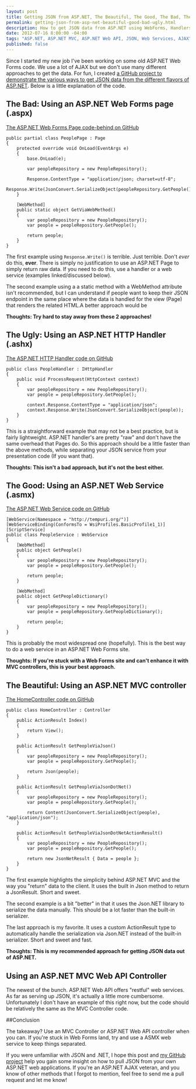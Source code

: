 ```yaml
---
layout: post
title: Getting JSON from ASP.NET, The Beautiful, The Good, The Bad, The Ugly
permalink: getting-json-from-asp-net-beautiful-good-bad-ugly.html
description: How to get JSON data from ASP.NET using WebForms, Handlers, MVC, and Web API
date: 2012-07-16 8:00:00 -04:00
tags: "ASP.NET, ASP.NET MVC, ASP.NET Web API, JSON, Web Services, AJAX"
published: false
---
```


Since I started my new job I've been working on some old ASP.NET Web Forms code.  We use a lot of AJAX but we don't use many different approaches to get the data.  For fun, I created [a GitHub project to demonstrate the various ways to get JSON data from the different flavors of ASP.NET](https://github.com/jbubriski/GetJsonFromAspNetExamples/).  Below is a little explanation of the code.

## The Bad: Using an ASP.NET Web Forms page (.aspx)

[The ASP.NET Web Forms Page code-behind on GitHub](https://github.com/jbubriski/GetJsonFromAspNetExamples/blob/master/src/GetJsonFromAspNet/GetJsonFromAspNet/PeoplePage.aspx.cs)

    public partial class PeoplePage : Page
    {
        protected override void OnLoad(EventArgs e)
        {
            base.OnLoad(e);

            var peopleRepository = new PeopleRepository();

            Response.ContentType = "application/json; charset=utf-8";
            Response.Write(JsonConvert.SerializeObject(peopleRepository.GetPeople()));
        }

        [WebMethod]
        public static object GetViaWebMethod()
        {
            var peopleRepository = new PeopleRepository();
            var people = peopleRepository.GetPeople();

            return people;
        }
    }

The first example using `Response.Write()` is terrible.  Just terrible.  Don't *ever* do this, **ever**.  There is simply no justification to use an ASP.NET Page to simply return raw data.  If you need to do this, use a handler or a web service (examples linked/discussed below).

The second example using a a static method with a WebMethod attribute isn't recommended, but I can understand if people want to keep their JSON endpoint in the same place where the data is handled for the view (Page) that renders the related HTML.A better approach would be 

**Thoughts: Try hard to stay away from these 2 approaches!**

## The Ugly: Using an ASP.NET HTTP Handler (.ashx)

[The ASP.NET HTTP Handler code on GitHub](https://github.com/jbubriski/GetJsonFromAspNetExamples/blob/master/src/GetJsonFromAspNet/GetJsonFromAspNet/PeopleHandler.ashx.cs)

    public class PeopleHandler : IHttpHandler
    {
        public void ProcessRequest(HttpContext context)
        {
            var peopleRepository = new PeopleRepository();
            var people = peopleRepository.GetPeople();

            context.Response.ContentType = "application/json";
            context.Response.Write(JsonConvert.SerializeObject(people));
        }
    }

This is a straightforward example that may not be a best practice, but is fairly lightweight.  ASP.NET handler's are pretty "raw" and don't have the same overhead that Pages do.  So this approach should be a little faster than the above methods, while separating your JSON service from your presentation code (If you want that).

**Thoughts: This isn't a bad approach, but it's not the best either.**

## The Good: Using an ASP.NET Web Service (.asmx)

[The ASP.NET Web Service code on GitHub](https://github.com/jbubriski/GetJsonFromAspNetExamples/blob/master/src/GetJsonFromAspNet/GetJsonFromAspNet/PeopleService.asmx.cs)

    [WebService(Namespace = "http://tempuri.org/")]
    [WebServiceBinding(ConformsTo = WsiProfiles.BasicProfile1_1)]
    [ScriptService]
    public class PeopleService : WebService
    {
        [WebMethod]
        public object GetPeople()
        {
            var peopleRepository = new PeopleRepository();
            var people = peopleRepository.GetPeople();

            return people;
        }

        [WebMethod]
        public object GetPeopleDictionary()
        {
            var peopleRepository = new PeopleRepository();
            var people = peopleRepository.GetPeopleDictionary();

            return people;
        }
    }

This is probably the most widespread one (hopefully).  This is the best way to do a web service in an ASP.NET Web Forms site.

**Thoughts: If you're stuck with a Web Forms site and can't enhance it with MVC controllers, this is your best approach.**

## The Beautiful: Using an ASP.NET MVC controller

[The HomeController code on GitHub](https://github.com/jbubriski/GetJsonFromAspNetExamples/blob/master/src/GetJsonFromAspNet/GetJsonFromAspNet/Controllers/HomeController.cs)

    public class HomeController : Controller
    {
        public ActionResult Index()
        {
            return View();
        }

        public ActionResult GetPeopleViaJson()
        {
            var peopleRepository = new PeopleRepository();
            var people = peopleRepository.GetPeople();

            return Json(people);
        }

        public ActionResult GetPeopleViaJsonDotNet()
        {
            var peopleRepository = new PeopleRepository();
            var people = peopleRepository.GetPeople();

            return Content(JsonConvert.SerializeObject(people), "application/json");
        }

        public ActionResult GetPeopleViaJsonDotNetActionResult()
        {
            var peopleRepository = new PeopleRepository();
            var people = peopleRepository.GetPeople();

            return new JsonNetResult { Data = people };
        }
    }

The first example highlights the simplicity behind ASP.NET MVC and the way you "return" data to the client.  It uses the built in Json method to return a JsonResult.  Short and sweet.

The second example is a bit "better" in that it uses the Json.NET library to serialize the data manually.  This should be a lot faster than the built-in serializer.

The last approach is my favorite.  It uses a custom ActionResult type to automatically handle the serialization via Json.NET instead of the built-in serializer.  Short and sweet and fast.

**Thoughts: This is my recommended approach for getting JSON data out of ASP.NET.**

## Using an ASP.NET MVC Web API Controller

The newest of the bunch.  ASP.NET Web API offers "restful" web services.  As far as serving up JSON, it's actually a little more cumbersome.  Unfortunately I don't have an example of this right now, but the code should be relatively the same as the MVC Controller code.

##Conclusion

The takeaway?  Use an MVC Controller or ASP.NET Web API controller when you can.  If you're stuck in Web Forms land, try and use a ASMX web service to keep things separated.

If you were unfamiliar with JSON and .NET, I hope this post and [my GitHub project](https://github.com/jbubriski/GetJsonFromAspNetExamples/) help you gain some insight on how to pull JSON from your own ASP.NET web applications.  If you're an ASP.NET AJAX veteran, and you know of other methods that I forgot to mention, feel free to send me a pull request and let me know!